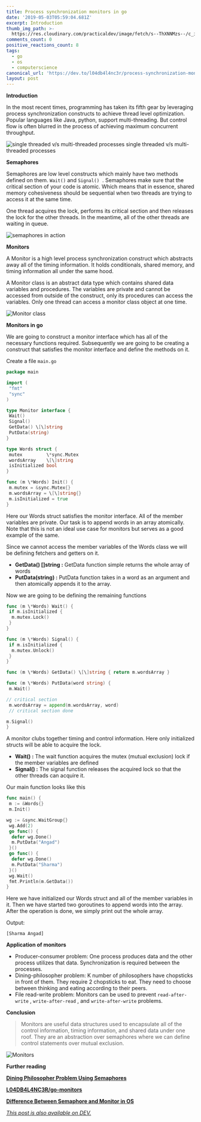 ```yaml
---
title: Process synchronization monitors in go
date: '2019-05-03T05:59:04.681Z'
excerpt: Introduction
thumb_img_path: >-
  https://res.cloudinary.com/practicaldev/image/fetch/s--ThXNNMzs--/c_imagga_scale,f_auto,fl_progressive,h_420,q_auto,w_1000/https://res.cloudinary.com/practicaldev/image/fetch/s--tOXWpz4j--/c_imagga_scale%2Cf_auto%2Cfl_progressive%2Ch_420%2Cq_auto%2Cw_1000/https://thepracticaldev.s3.amazonaws.com/i/s7x5jswmrdfkx247686o.jpeg
comments_count: 0
positive_reactions_count: 8
tags:
  - go
  - os
  - computerscience
canonical_url: 'https://dev.to/l04db4l4nc3r/process-synchronization-monitors-in-go-4g4k'
layout: post
---
```



**Introduction**

In the most recent times, programming has taken its fifth gear by leveraging process synchronization constructs to achieve thread level optimization. Popular languages like Java, python, support multi-threading. But control flow is often blurred in the process of achieving maximum concurrent throughput.

![single threaded v/s multi-threaded processes](https://thepracticaldev.s3.amazonaws.com/i/yqpxzuclxgrk59jnehzn.png)
single threaded v/s multi-threaded processes

**Semaphores**

Semaphores are low level constructs which mainly have two methods defined on them. 
`Wait()`
 and 
`Signal()`
 . Semaphores make sure that the critical section of your code is atomic. Which means that in essence, shared memory cohesiveness should be sequential when two threads are trying to access it at the same time.

One thread acquires the lock, performs its critical section and then releases the lock for the other threads. In the meantime, all of the other threads are waiting in queue.

![semaphores in action](https://thepracticaldev.s3.amazonaws.com/i/5wgksg7hn1rumv5o77lb.png)

**Monitors**

A Monitor is a high level process synchronization construct which abstracts away all of the timing information. It holds conditionals, shared memory, and timing information all under the same hood.

A Monitor class is an abstract data type which contains shared data variables and procedures. The variables are private and cannot be accessed from outside of the construct, only its procedures can access the variables. Only one thread can access a monitor class object at one time.

![_Monitor class_](https://thepracticaldev.s3.amazonaws.com/i/7ar0fcaqxmxkcun3blch.png)

**Monitors in go**

We are going to construct a monitor interface which has all of the necessary functions required. Subsequently we are going to be creating a construct that satisfies the monitor interface and define the methods on it.

Create a file 
`main.go`



```go
package main

import (  
 "fmt"  
 "sync"  
)

type Monitor interface {  
 Wait()  
 Signal()  
 GetData() \[\]string  
 PutData(string)  
}

type Words struct {  
 mutex         \*sync.Mutex  
 wordsArray    \[\]string  
 isInitialized bool  
}

func (m \*Words) Init() {  
 m.mutex = &sync.Mutex{}  
 m.wordsArray = \[\]string{}  
 m.isInitialized = true  
}
```


Here our Words struct satisfies the monitor interface. All of the member variables are private. Our task is to append words in an array atomically. Note that this is not an ideal use case for monitors but serves as a good example of the same.

Since we cannot access the member variables of the Words class we will be defining fetchers and getters on it.

*   **GetData() \[\]string :** GetData function simple returns the whole array of words
*   **PutData(string) :** PutData function takes in a word as an argument and then atomically appends it to the array.

Now we are going to be defining the remaining functions


```go
func (m \*Words) Wait() {  
 if m.isInitialized {  
  m.mutex.Lock()  
 }  
}

func (m \*Words) Signal() {  
 if m.isInitialized {  
  m.mutex.Unlock()  
 }  
}

func (m \*Words) GetData() \[\]string { return m.wordsArray }

func (m \*Words) PutData(word string) {  
 m.Wait()

// critical section  
 m.wordsArray = append(m.wordsArray, word)  
 // critical section done

m.Signal()  
}
```


A monitor clubs together timing and control information. Here only initialized structs will be able to acquire the lock.

*   **Wait() :** The wait function acquires the mutex (mutual exclusion) lock if the member variables are defined
*   **Signal() :** The signal function releases the acquired lock so that the other threads can acquire it.

Our main function looks like this


```go
func main() {  
 m := &Words{}  
 m.Init()

wg := &sync.WaitGroup{}  
 wg.Add(2)  
 go func() {  
  defer wg.Done()  
  m.PutData("Angad")  
 }()  
 go func() {  
  defer wg.Done()  
  m.PutData("Sharma")  
 }()  
 wg.Wait()  
 fmt.Println(m.GetData())  
}
```


Here we have initialized our Words struct and all of the member variables in it. Then we have started two goroutines to append words into the array. After the operation is done, we simply print out the whole array.

Output:

```
[Sharma Angad]
```


**Application of monitors**

*   Producer-consumer problem: One process produces data and the other process utilizes that data. Synchronization is required between the processes.
*   Dining-philosopher problem: K number of philosophers have chopsticks in front of them. They require 2 chopsticks to eat. They need to choose between thinking and eating according to their peers.
*   File read-write problem: Monitors can be used to prevent 
`read-after-write`
, 
`write-after-read`
, and 
`write-after-write`
 problems.

**Conclusion**

> Monitors are useful data structures used to encapsulate all of the control information, timing information, and shared data under one roof. They are an abstraction over semaphores where we can define control statements over mutual exclusion.

![Monitors](https://thepracticaldev.s3.amazonaws.com/i/o0ez6rin7gdct4n1uaxb.jpeg)

**Further reading**

[**Dining Philosopher Problem Using Semaphores**](https://www.geeksforgeeks.org/operating-system-dining-philosopher-problem-using-semaphores/)

[**L04DB4L4NC3R/go-monitors**](https://github.com/L04DB4L4NC3R/go-monitors.git)

[**Difference Between Semaphore and Monitor in OS**](https://techdifferences.com/difference-between-semaphore-and-monitor-in-os.html)

*[This post is also available on DEV.](https://dev.to/l04db4l4nc3r/process-synchronization-monitors-in-go-4g4k)*


<script>
const parent = document.getElementsByTagName('head')[0];
const script = document.createElement('script');
script.type = 'text/javascript';
script.src = 'https://cdnjs.cloudflare.com/ajax/libs/iframe-resizer/4.1.1/iframeResizer.min.js';
script.charset = 'utf-8';
script.onload = function() {
    window.iFrameResize({}, '.liquidTag');
};
parent.appendChild(script);
</script>    
